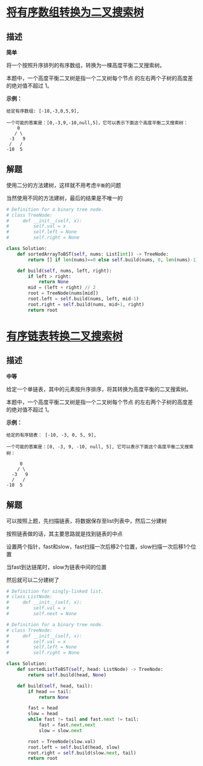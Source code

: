 # [将有序数组转换为二叉搜索树](https://leetcode-cn.com/problems/convert-sorted-array-to-binary-search-tree/)

## 描述  
**简单**  

将一个按照升序排列的有序数组，转换为一棵高度平衡二叉搜索树。

本题中，一个高度平衡二叉树是指一个二叉树每个节点 的左右两个子树的高度差的绝对值不超过 1。

**示例：**

    给定有序数组: [-10,-3,0,5,9],
    
    一个可能的答案是：[0,-3,9,-10,null,5]，它可以表示下面这个高度平衡二叉搜索树：
    	0
       / \
     -3   9
     /   /
    -10  5

## 解题  

使用二分的方法建树，这样就不用考虑``平衡``的问题 

当然使用不同的方法建树，最后的结果是不唯一的


```python
# Definition for a binary tree node.
# class TreeNode:
#     def __init__(self, x):
#         self.val = x
#         self.left = None
#         self.right = None

class Solution:
    def sortedArrayToBST(self, nums: List[int]) -> TreeNode:
        return [] if len(nums)==0 else self.build(nums, 0, len(nums)-1)

    def build(self, nums, left, right):
        if left > right:
            return None
        mid = (left + right) // 2
        root = TreeNode(nums[mid])
        root.left = self.build(nums, left, mid-1)
        root.right = self.build(nums, mid+1, right)
        return root
```

# [有序链表转换二叉搜索树](https://leetcode-cn.com/problems/convert-sorted-list-to-binary-search-tree/)

## 描述  

**中等**  

给定一个单链表，其中的元素按升序排序，将其转换为高度平衡的二叉搜索树。

本题中，一个高度平衡二叉树是指一个二叉树每个节点 的左右两个子树的高度差的绝对值不超过 1。

**示例：**

    给定的有序链表： [-10, -3, 0, 5, 9],
    
    一个可能的答案是：[0, -3, 9, -10, null, 5], 它可以表示下面这个高度平衡二叉搜索树：
    
         0
        / \
      -3   9
      /   /
    -10  5

## 解题  

可以按照上题，先扫描链表，将数据保存至list列表中，然后二分建树

按照链表做的话，其主要思路就是找到链表的中点  

设置两个指针，fast和slow，fast扫描一次后移2个位置，slow扫描一次后移1个位置 

当fast到达链尾时，slow为链表中间的位置  

然后就可以二分建树了

```python
# Definition for singly-linked list.
# class ListNode:
#     def __init__(self, x):
#         self.val = x
#         self.next = None

# Definition for a binary tree node.
# class TreeNode:
#     def __init__(self, x):
#         self.val = x
#         self.left = None
#         self.right = None

class Solution:
    def sortedListToBST(self, head: ListNode) -> TreeNode:
        return self.build(head, None)

    def build(self, head, tail):
        if head == tail:
            return None

        fast = head
        slow = head
        while fast != tail and fast.next != tail:
            fast = fast.next.next
            slow = slow.next

        root = TreeNode(slow.val)
        root.left = self.build(head, slow)
        root.right = self.build(slow.next, tail)
        return root


```

